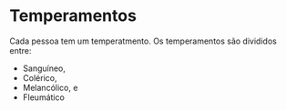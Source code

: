 # Temperamentos

Cada pessoa tem um temperatmento. Os temperamentos são divididos entre: 
- Sanguíneo,
- Colérico,
- Melancólico, e
- Fleumático